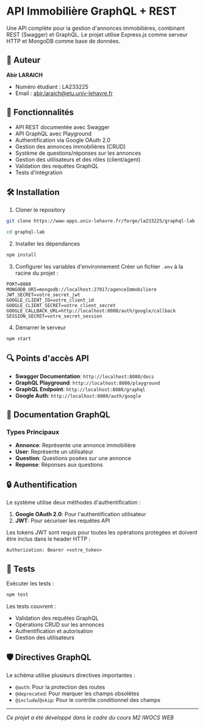 # API Immobilière GraphQL + REST

Une API complète pour la gestion d'annonces immobilières, combinant REST (Swagger) et GraphQL. Le projet utilise Express.js comme serveur HTTP et MongoDB comme base de données.

## 👤 Auteur

**Abir LARAICH**
- Numéro étudiant : LA233225
- Email : abir.laraich@etu.univ-lehavre.fr

## 🚀 Fonctionnalités

- API REST documentée avec Swagger
- API GraphQL avec Playground
- Authentification via Google OAuth 2.0
- Gestion des annonces immobilières (CRUD)
- Système de questions/réponses sur les annonces
- Gestion des utilisateurs et des rôles (client/agent)
- Validation des requêtes GraphQL
- Tests d'intégration

## 🛠️ Installation

1. Cloner le repository
```bash
git clone https://www-apps.univ-lehavre.fr/forge/la233225/graphql-lab

cd graphql-lab
```

2. Installer les dépendances
```bash
npm install
```

3. Configurer les variables d'environnement
Créer un fichier `.env` à la racine du projet :
```env
PORT=8080
MONGODB_URI=mongodb://localhost:27017/agenceImmobiliere
JWT_SECRET=votre_secret_jwt
GOOGLE_CLIENT_ID=votre_client_id
GOOGLE_CLIENT_SECRET=votre_client_secret
GOOGLE_CALLBACK_URL=http://localhost:8080/auth/google/callback
SESSION_SECRET=votre_secret_session
```

4. Démarrer le serveur
```bash
npm start
```

## 🔍 Points d'accès API

- **Swagger Documentation**: `http://localhost:8080/docs`
- **GraphQL Playground**: `http://localhost:8080/playground`
- **GraphQL Endpoint**: `http://localhost:8080/graphql`
- **Google Auth**: `http://localhost:8080/auth/google`

## 📝 Documentation GraphQL

### Types Principaux

- **Annonce**: Représente une annonce immobilière
- **User**: Représente un utilisateur
- **Question**: Questions posées sur une annonce
- **Reponse**: Réponses aux questions


## 🔒 Authentification

Le système utilise deux méthodes d'authentification :
1. **Google OAuth 2.0**: Pour l'authentification utilisateur
2. **JWT**: Pour sécuriser les requêtes API

Les tokens JWT sont requis pour toutes les opérations protégées et doivent être inclus dans le header HTTP :
```
Authorization: Bearer <votre_token>
```

## 🧪 Tests

Exécuter les tests :
```bash
npm test
```

Les tests couvrent :
- Validation des requêtes GraphQL
- Opérations CRUD sur les annonces
- Authentification et autorisation
- Gestion des utilisateurs

## 🛡️ Directives GraphQL

Le schéma utilise plusieurs directives importantes :
- `@auth`: Pour la protection des routes
- `@deprecated`: Pour marquer les champs obsolètes
- `@include`/`@skip`: Pour le contrôle conditionnel des champs

---
_Ce projet a été développé dans le cadre du cours M2 IWOCS WEB_